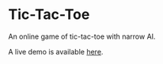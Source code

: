 # Tic-Tac-Toe

An online game of tic-tac-toe with narrow AI.

A live demo is available [here](http://online-tic-tac-toe.herokuapp.com/).
